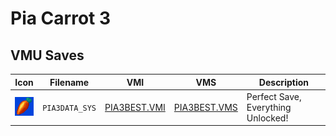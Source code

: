 # Pia Carrot 3

## VMU Saves

| Icon | Filename | VMI | VMS | Description |
|------|----------|-----|-----|-------------|
| ![Pia Carrot 3](../icons/PIA3DATA_SYS.GIF) | `PIA3DATA_SYS` | [PIA3BEST.VMI](PIA3BEST.VMI) | [PIA3BEST.VMS](PIA3BEST.VMS) | Perfect Save, Everything Unlocked! |
